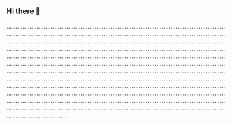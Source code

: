 ### Hi there 👋

..................................................................................................................................................................................................................................................................................................................................................................................................................................................................................................................................................................................................................................................................................................................................................................................................................................................................................................................................................................................................................................................................................................................................................................................................................................................................................................................................................................................................................................................................................................................................................................................
